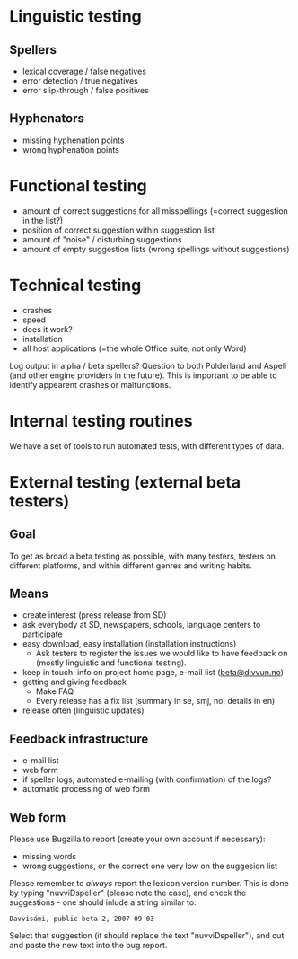 # Linguistic testing

## Spellers

* lexical coverage / false negatives
* error detection / true negatives
* error slip-through / false positives

## Hyphenators

* missing hyphenation points
* wrong hyphenation points

# Functional testing

* amount of correct suggestions for all misspellings (=correct suggestion in the
  list?)
* position of correct suggestion within suggestion list
* amount of "noise" / disturbing suggestions
* amount of empty suggestion lists (wrong spellings without suggestions)

# Technical testing

* crashes
* speed
* does it work?
* installation
* all host applications (=the whole Office suite, not only Word)

Log output in alpha / beta spellers? Question to both Polderland and Aspell (and
other engine providers in the future). This is important to be able to identify
appearent crashes or malfunctions.

# Internal testing routines

We have a set of tools to run automated tests, with different types of data.

# External testing (external beta testers)

## Goal

To get as broad a beta testing as possible, with many testers, testers on
different platforms, and within different genres and writing habits.

## Means

* create interest (press release from SD)
* ask everybody at SD, newspapers, schools, language centers to participate
* easy download, easy installation (installation instructions)
    - Ask testers to register the issues we would like to have feedback on (mostly linguistic and functional testing).
* keep in touch: info on project home page, e-mail list (beta@divvun.no)
* getting and giving feedback
    - Make FAQ
    - Every release has a fix list (summary in se, smj, no, details in en)
* release often (linguistic updates)

## Feedback infrastructure

* e-mail list
* web form
* if speller logs, automated e-mailing (with confirmation) of the logs?
* automatic processing of web form

## Web form

Please use Bugzilla to report (create your own account if necessary):
* missing words
* wrong suggestions, or the correct one very low on the suggesion list

Please remember to *always* report the lexicon version number. This is done by
typing "nuvviDspeller" (please note the case), and check the suggestions - one should
inlude a string similar to:

```
Davvisámi, public beta 2, 2007-09-03
```

Select that suggestion (it should replace the text "nuvviDspeller"), and cut and paste
the new text into the bug report.
